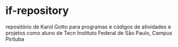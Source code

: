 # if-repository
repositório de Karol Gotto para programas e códigos de atividades e projetos como aluno de Tecn Instituto Federal de São Paulo, Campus Pirituba
